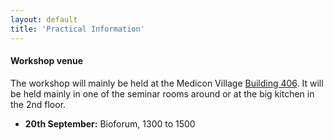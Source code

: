 ```yaml
---
layout: default
title: 'Practical Information'
---
```


#### Workshop venue

The workshop will mainly be held at the Medicon Village [Building 406][1].
It will be held mainly in one of the seminar rooms around or at the big kitchen in the 2nd floor.

* **20th September:** Bioforum, 1300 to 1500

[1]: https://goo.gl/maps/PYHRFWso1gNnUtsc6
